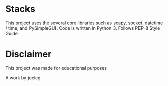 # Stacks 

This project uses the several core libraries such as scapy, socket, datetime / time, and PySimpleGUI.
Code is written in Python 3.
Follows PEP-8 Style Guide 

# Disclaimer

This project was made for educational purposes

A work by joelcg
